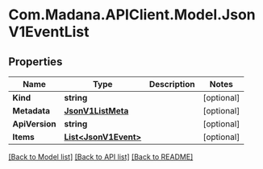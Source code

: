 
# Com.Madana.APIClient.Model.JsonV1EventList

## Properties

Name | Type | Description | Notes
------------ | ------------- | ------------- | -------------
**Kind** | **string** |  | [optional] 
**Metadata** | [**JsonV1ListMeta**](JsonV1ListMeta.md) |  | [optional] 
**ApiVersion** | **string** |  | [optional] 
**Items** | [**List&lt;JsonV1Event&gt;**](JsonV1Event.md) |  | [optional] 

[[Back to Model list]](../README.md#documentation-for-models)
[[Back to API list]](../README.md#documentation-for-api-endpoints)
[[Back to README]](../README.md)

